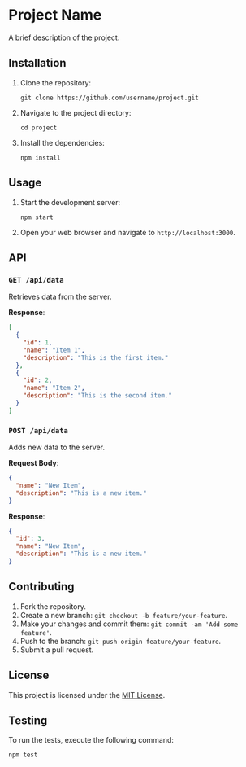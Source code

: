 # Project Name

A brief description of the project.

## Installation

1. Clone the repository:
   ```
   git clone https://github.com/username/project.git
   ```
2. Navigate to the project directory:
   ```
   cd project
   ```
3. Install the dependencies:
   ```
   npm install
   ```

## Usage

1. Start the development server:
   ```
   npm start
   ```
2. Open your web browser and navigate to `http://localhost:3000`.

## API

### `GET /api/data`

Retrieves data from the server.

**Response**:
```json
[
  {
    "id": 1,
    "name": "Item 1",
    "description": "This is the first item."
  },
  {
    "id": 2,
    "name": "Item 2",
    "description": "This is the second item."
  }
]
```

### `POST /api/data`

Adds new data to the server.

**Request Body**:
```json
{
  "name": "New Item",
  "description": "This is a new item."
}
```

**Response**:
```json
{
  "id": 3,
  "name": "New Item",
  "description": "This is a new item."
}
```

## Contributing

1. Fork the repository.
2. Create a new branch: `git checkout -b feature/your-feature`.
3. Make your changes and commit them: `git commit -am 'Add some feature'`.
4. Push to the branch: `git push origin feature/your-feature`.
5. Submit a pull request.

## License

This project is licensed under the [MIT License](LICENSE).

## Testing

To run the tests, execute the following command:
```
npm test
```
